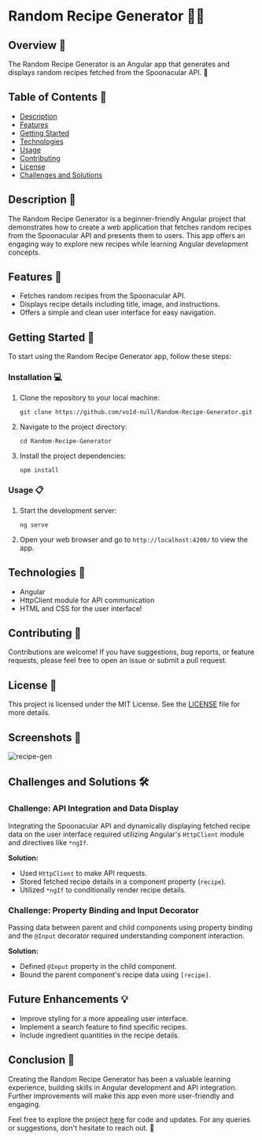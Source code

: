 # Random Recipe Generator :man_cook:

## Overview :bookmark_tabs:

The Random Recipe Generator is an Angular app that generates and displays random recipes fetched from the Spoonacular API. :spoon:

## Table of Contents :scroll:

- [Description](#description)
- [Features](#features)
- [Getting Started](#getting-started)
- [Technologies](#technologies)
- [Usage](#usage)
- [Contributing](#contributing)
- [License](#license)
- [Challenges and Solutions](#challenges-and-solutions)

## Description :page_with_curl:

The Random Recipe Generator is a beginner-friendly Angular project that demonstrates how to create a web application that fetches random recipes from the Spoonacular API and presents them to users. This app offers an engaging way to explore new recipes while learning Angular development concepts.

## Features :star2:

- Fetches random recipes from the Spoonacular API.
- Displays recipe details including title, image, and instructions.
- Offers a simple and clean user interface for easy navigation.

## Getting Started :rocket:

To start using the Random Recipe Generator app, follow these steps:

### Installation :computer:

1. Clone the repository to your local machine:
   ```shell
   git clone https://github.com/vo1d-null/Random-Recipe-Generator.git
   ```

2. Navigate to the project directory:
   ```shell
   cd Random-Recipe-Generator
   ```

3. Install the project dependencies:
   ```shell
   npm install
   ```

### Usage :clipboard:

1. Start the development server:
   ```shell
   ng serve
   ```

2. Open your web browser and go to `http://localhost:4200/` to view the app.

## Technologies :wrench:

- Angular
- HttpClient module for API communication
- HTML and CSS for the user interface!

## Contributing :handshake:

Contributions are welcome! If you have suggestions, bug reports, or feature requests, please feel free to open an issue or submit a pull request.

## License :scroll:

This project is licensed under the MIT License. See the [LICENSE](LICENSE) file for more details.

## Screenshots :camera_flash:

![recipe-gen](https://github.com/vo1d-null/Random-Recipe-Generator/assets/123015737/7dc9ee55-9a1c-481c-9a59-a6562b96ab4f)

## Challenges and Solutions :hammer_and_wrench:

### Challenge: API Integration and Data Display

Integrating the Spoonacular API and dynamically displaying fetched recipe data on the user interface required utilizing Angular's `HttpClient` module and directives like `*ngIf`.

**Solution:** 
- Used `HttpClient` to make API requests.
- Stored fetched recipe details in a component property (`recipe`).
- Utilized `*ngIf` to conditionally render recipe details.

### Challenge: Property Binding and Input Decorator

Passing data between parent and child components using property binding and the `@Input` decorator required understanding component interaction.

**Solution:**
- Defined `@Input` property in the child component.
- Bound the parent component's recipe data using `[recipe]`.

## Future Enhancements :bulb:

- Improve styling for a more appealing user interface.
- Implement a search feature to find specific recipes.
- Include ingredient quantities in the recipe details.

## Conclusion :tada:

Creating the Random Recipe Generator has been a valuable learning experience, building skills in Angular development and API integration. Further improvements will make this app even more user-friendly and engaging.

Feel free to explore the project [here](https://github.com/vo1d-null/Random-Recipe-Generator) for code and updates. For any queries or suggestions, don't hesitate to reach out. :rocket:
